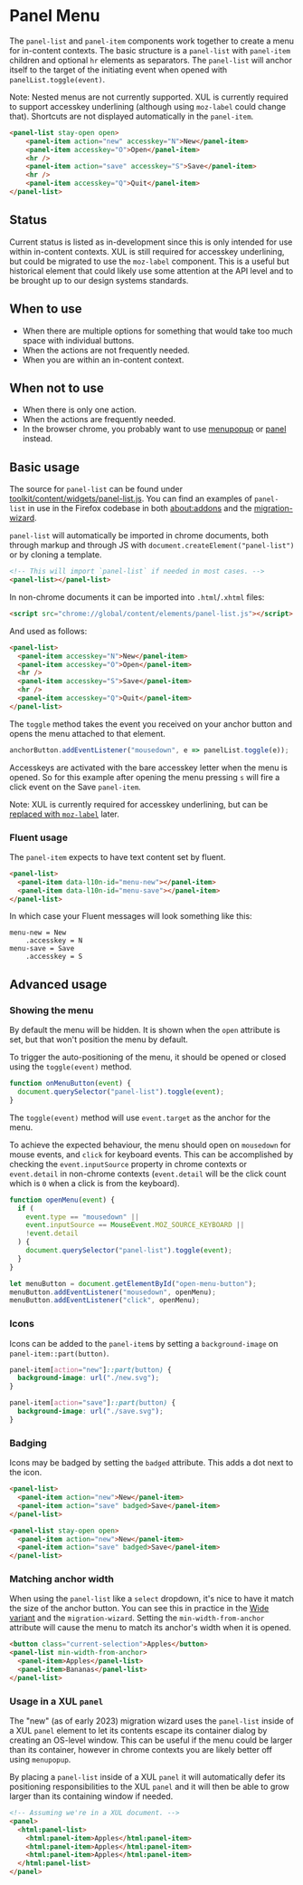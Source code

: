 # Panel Menu

The `panel-list` and `panel-item` components work together to create a menu for
in-content contexts. The basic structure is a `panel-list` with `panel-item`
children and optional `hr` elements as separators. The `panel-list` will anchor
itself to the target of the initiating event when opened with
`panelList.toggle(event)`.

Note: Nested menus are not currently supported. XUL is currently required to
support accesskey underlining (although using `moz-label` could change that).
Shortcuts are not displayed automatically in the `panel-item`.

```html story
<panel-list stay-open open>
    <panel-item action="new" accesskey="N">New</panel-item>
    <panel-item accesskey="O">Open</panel-item>
    <hr />
    <panel-item action="save" accesskey="S">Save</panel-item>
    <hr />
    <panel-item accesskey="Q">Quit</panel-item>
</panel-list>
```

## Status

Current status is listed as in-development since this is only intended for use
within in-content contexts. XUL is still required for accesskey underlining, but
could be migrated to use the `moz-label` component. This is a useful but
historical element that could likely use some attention at the API level and to
be brought up to our design systems standards.

## When to use

* When there are multiple options for something that would take too
  much space with individual buttons.
* When the actions are not frequently needed.
* When you are within an in-content context.

## When not to use

* When there is only one action.
* When the actions are frequently needed.
* In the browser chrome, you probably want to use
  [menupopup](https://searchfox.org/mozilla-central/source/toolkit/content/widgets/menupopup.js)
  or
  [panel](https://searchfox.org/mozilla-central/source/toolkit/content/widgets/panel.js)
  instead.

## Basic usage

The source for `panel-list` can be found under
[toolkit/content/widgets/panel-list.js](https://searchfox.org/mozilla-central/source/toolkit/content/widgets/panel-list.js).
You can find an examples of `panel-list` in use in the Firefox codebase in both
[about:addons](https://searchfox.org/mozilla-central/source/toolkit/mozapps/extensions/content/aboutaddons.html#87,102,114)
and the
[migration-wizard](https://searchfox.org/mozilla-central/source/browser/components/migration/content/migration-dialog-window.html#18).

`panel-list` will automatically be imported in chrome documents, both through
markup and through JS with `document.createElement("panel-list")` or by cloning
a template.

```html
<!-- This will import `panel-list` if needed in most cases. -->
<panel-list></panel-list>
```

In non-chrome documents it can be imported into `.html`/`.xhtml` files:

```html
<script src="chrome://global/content/elements/panel-list.js"></script>
```

And used as follows:

```html
<panel-list>
  <panel-item accesskey="N">New</panel-item>
  <panel-item accesskey="O">Open</panel-item>
  <hr />
  <panel-item accesskey="S">Save</panel-item>
  <hr />
  <panel-item accesskey="Q">Quit</panel-item>
</panel-list>
```

The `toggle` method takes the event you received on your anchor button and opens
the menu attached to that element.

```js
anchorButton.addEventListener("mousedown", e => panelList.toggle(e));
```

Accesskeys are activated with the bare accesskey letter when the menu is opened.
So for this example after opening the menu pressing `s` will fire a click event
on the Save `panel-item`.

Note: XUL is currently required for accesskey underlining, but can be [replaced
with `moz-label`](https://bugzilla.mozilla.org/show_bug.cgi?id=1828741) later.

### Fluent usage

The `panel-item` expects to have text content set by fluent.

```html
<panel-list>
  <panel-item data-l10n-id="menu-new"></panel-item>
  <panel-item data-l10n-id="menu-save"></panel-item>
</panel-list>
```

In which case your Fluent messages will look something like this:

```
menu-new = New
    .accesskey = N
menu-save = Save
    .accesskey = S
```

## Advanced usage

### Showing the menu

By default the menu will be hidden. It is shown when the `open` attribute is
set, but that won't position the menu by default.

To trigger the auto-positioning of the menu, it should be opened or closed using
the `toggle(event)` method.

```js
function onMenuButton(event) {
  document.querySelector("panel-list").toggle(event);
}
```

The `toggle(event)` method will use `event.target` as the anchor for the menu.

To achieve the expected behaviour, the menu should open on `mousedown` for mouse
events, and `click` for keyboard events. This can be accomplished by checking
the `event.inputSource` property in chrome contexts or `event.detail` in
non-chrome contexts (`event.detail` will be the click count which is `0` when a
click is from the keyboard).

```js
function openMenu(event) {
  if (
    event.type == "mousedown" ||
    event.inputSource == MouseEvent.MOZ_SOURCE_KEYBOARD ||
    !event.detail
  ) {
    document.querySelector("panel-list").toggle(event);
  }
}

let menuButton = document.getElementById("open-menu-button");
menuButton.addEventListener("mousedown", openMenu);
menuButton.addEventListener("click", openMenu);
```

### Icons

Icons can be added to the `panel-item`s by setting a `background-image` on
`panel-item::part(button)`.

```css
panel-item[action="new"]::part(button) {
  background-image: url("./new.svg");
}

panel-item[action="save"]::part(button) {
  background-image: url("./save.svg");
}
```

### Badging

Icons may be badged by setting the `badged` attribute. This adds a dot next to
the icon.

```html
<panel-list>
  <panel-item action="new">New</panel-item>
  <panel-item action="save" badged>Save</panel-item>
</panel-list>
```

```html story
<panel-list stay-open open>
  <panel-item action="new">New</panel-item>
  <panel-item action="save" badged>Save</panel-item>
</panel-list>
```

### Matching anchor width

When using the `panel-list` like a `select` dropdown, it's nice to have it match
the size of the anchor button. You can see this in practice in the
[Wide variant](?path=/story/ui-widgets-panel-list--wide) and the
`migration-wizard`. Setting the `min-width-from-anchor` attribute will cause the
menu to match its anchor's width when it is opened.

```html
<button class="current-selection">Apples</button>
<panel-list min-width-from-anchor>
  <panel-item>Apples</panel-list>
  <panel-item>Bananas</panel-list>
</panel-list>
```

### Usage in a XUL `panel`

The "new" (as of early 2023) migration wizard uses the `panel-list` inside of a
XUL `panel` element to let its contents escape its container dialog by creating
an OS-level window. This can be useful if the menu could be larger than its
container, however in chrome contexts you are likely better off using
`menupopup`.

By placing a `panel-list` inside of a XUL `panel` it will automatically defer
its positioning responsibilities to the XUL `panel` and it will then be able to
grow larger than its containing window if needed.

```html
<!-- Assuming we're in a XUL document. -->
<panel>
  <html:panel-list>
    <html:panel-item>Apples</html:panel-item>
    <html:panel-item>Apples</html:panel-item>
    <html:panel-item>Apples</html:panel-item>
  </html:panel-list>
</panel>
```
